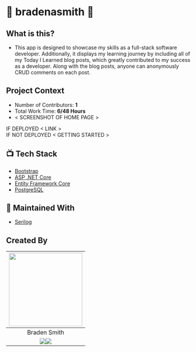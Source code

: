 # 🚧 bradenasmith 🚧

## What is this?
- This app is designed to showcase my skills as a full-stack software developer. Additionally, it displays my learning journey by including all of my Today I Learned blog posts, which greatly contributed to my success as a developer. Along with the blog posts, anyone can anonymously CRUD comments on each post.

## Project Context
- Number of Contributors: **1**
- Total Work Time: **6/48 Hours**
- < SCREENSHOT OF HOME PAGE >

IF DEPLOYED
< LINK >
<br>
IF NOT DEPLOYED
< GETTING STARTED >

## 📺 Tech Stack 
- [Bootstrap](https://getbootstrap.com/)
- [ASP .NET Core](https://github.com/dotnet/aspnetcore)
- [Entity Framework Core](https://github.com/dotnet/efcore)
- [PostgreSQL](https://www.postgresql.org/)

## 👀 Maintained With 
- [Serilog](https://serilog.net/)

## Created By
|<img src="https://github.com/bradenasmith2.png?" style="height: 200px; width: 200px;">|
|:--:|
| Braden Smith |
|   <a href="https://www.linkedin.com/in/braden-smith2/"><img src="https://img.shields.io/badge/LinkedIn-0077B5?style=for-the-badge&logo=linkedin&logoColor=white"></img></a><a href="https://github.com/bradenasmith2"><img src="https://img.shields.io/badge/GitHub-100000?style=for-the-badge&logo=github&logoColor=white"></img></a>            |
